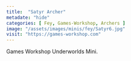 ```yaml
---
title:  "Satyr Archer"
metadate: "hide"
categories: [ Fey, Games-Workshop, Archers ]
image: "/assets/images/minis/fey/Satyr6.jpg"
visit: "https://games-workshop.com"
---
```

Games Workshop Underworlds Mini.